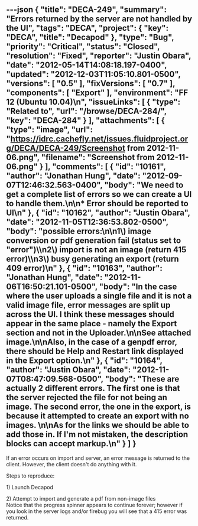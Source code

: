 ---json
{
  "title": "DECA-249",
  "summary": "Errors returned by the server are not handled by the UI",
  "tags": "DECA",
  "project": {
    "key": "DECA",
    "title": "Decapod"
  },
  "type": "Bug",
  "priority": "Critical",
  "status": "Closed",
  "resolution": "Fixed",
  "reporter": "Justin Obara",
  "date": "2012-05-14T14:08:18.197-0400",
  "updated": "2012-12-03T11:05:10.801-0500",
  "versions": [
    "0.5"
  ],
  "fixVersions": [
    "0.7"
  ],
  "components": [
    "Export"
  ],
  "environment": "FF 12 (Ubuntu 10.04)\n",
  "issueLinks": [
    {
      "type": "Related to",
      "url": "/browse/DECA-284/",
      "key": "DECA-284"
    }
  ],
  "attachments": [
    {
      "type": "image",
      "url": "https://idrc.cachefly.net/issues.fluidproject.org/DECA/DECA-249/Screenshot from 2012-11-06.png",
      "filename": "Screenshot from 2012-11-06.png"
    }
  ],
  "comments": [
    {
      "id": "10161",
      "author": "Jonathan Hung",
      "date": "2012-09-07T12:46:32.563-0400",
      "body": "We need to get a complete list of errors so we can create a UI to handle them.\n\n* Error should be reported to UI\n"
    },
    {
      "id": "10162",
      "author": "Justin Obara",
      "date": "2012-11-05T12:36:53.802-0500",
      "body": "possible errors:\n\n1\\) image conversion or pdf generation fail (status set to \"error\")\\\n2\\) import is not an image (return 415 error)\\\n3\\) busy generating an export (return 409 error)\n"
    },
    {
      "id": "10163",
      "author": "Jonathan Hung",
      "date": "2012-11-06T16:50:21.101-0500",
      "body": "In the case where the user uploads a single file and it is not a valid image file, error messages are split up across the UI. I think these messages should appear in the same place - namely the Export section and not in the Uploader.\n\nSee attached image.\n\nAlso, in the case of a genpdf error, there should be Help and Restart link displayed in the Export option.\n"
    },
    {
      "id": "10164",
      "author": "Justin Obara",
      "date": "2012-11-07T08:47:09.568-0500",
      "body": "These are actually 2 different errors. The first one is that the server rejected the file for not being an image. The second error, the one in the export, is because it attempted to create an export with no images.&#x20;\n\nAs for the links we should be able to add those in. If I'm not mistaken, the description blocks can accept markup.\n"
    }
  ]
}
---
If an error occurs on import and server, an error message is returned to the client. However, the client doesn't do anything with it.

Steps to reproduce:&#x20;

1\) Launch Decapod

2\) Attempt to import and generate a pdf from non-image files\
Notice that the progress spinner appears to continue forever; however if you look in the server logs and/or firebug you will see that a 415 error was returned.

        